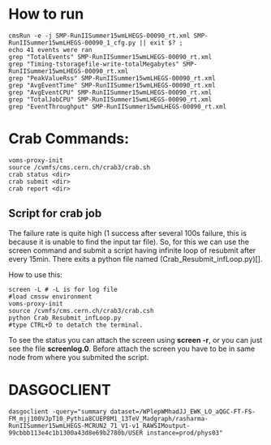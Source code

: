 # How to run

	cmsRun -e -j SMP-RunIISummer15wmLHEGS-00090_rt.xml SMP-RunIISummer15wmLHEGS-00090_1_cfg.py || exit $? ; 
	echo 41 events were ran 
	grep "TotalEvents" SMP-RunIISummer15wmLHEGS-00090_rt.xml 
	grep "Timing-tstoragefile-write-totalMegabytes" SMP-RunIISummer15wmLHEGS-00090_rt.xml 
	grep "PeakValueRss" SMP-RunIISummer15wmLHEGS-00090_rt.xml 
	grep "AvgEventTime" SMP-RunIISummer15wmLHEGS-00090_rt.xml 
	grep "AvgEventCPU" SMP-RunIISummer15wmLHEGS-00090_rt.xml 
	grep "TotalJobCPU" SMP-RunIISummer15wmLHEGS-00090_rt.xml 
	grep "EventThroughput" SMP-RunIISummer15wmLHEGS-00090_rt.xml

# Crab Commands:

	voms-proxy-init
	source /cvmfs/cms.cern.ch/crab3/crab.sh
	crab status <dir>
	crab submit <dir>
	crab report <dir>

## Script for crab job

The failure rate is quite high (1 success after several 100s failure, this is because it is unable to find the input tar file). So, for this we can use the screen command and submit a script having infinite loop of resubmit after every 15min. There exits a python file named (Crab_Resubmit_infLoop.py)[]. 

How to use this:

	screen -L # -L is for log file
	#load cmssw environment
	voms-proxy-init
	source /cvmfs/cms.cern.ch/crab3/crab.csh
	python Crab_Resubmit_infLoop.py
	#type CTRL+D to detatch the terminal.

To see the status you can attach the screen using **screen -r**, or you can just see the file **screenlog.0**. Before attach the screen you have to be in same node from where you submited the script.


# DASGOCLIENT

	dasgoclient -query="summary dataset=/WPlepWMhadJJ_EWK_LO_aQGC-FT-FS-FM_mjj100VJpT10_Pythia8CUEP8M1_13TeV_Madgraph/rasharma-RunIISummer15wmLHEGS-MCRUN2_71_V1-v1_RAWSIMoutput-99cbbb113e4c1b1300a43d8e69b2780b/USER instance=prod/phys03"
